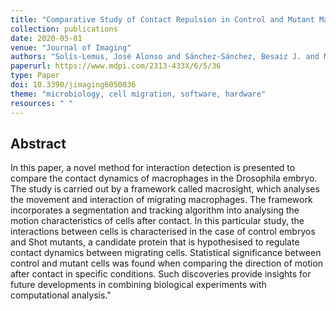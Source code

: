 ```yaml
---
title: "Comparative Study of Contact Repulsion in Control and Mutant Macrophages Using a Novel Interaction Detection"
collection: publications
date: 2020-05-01
venue: "Journal of Imaging"
authors: "Solís-Lemus, José Alonso and Sánchez-Sánchez, Besaiz J. and Marcotti, Stefania and Burki, Mubarik and Stramer, Brian and Reyes-Aldasoro, Constantino Carlos"
paperurl: https://www.mdpi.com/2313-433X/6/5/36
type: Paper
doi: 10.3390/jimaging6050036
theme: "microbiology, cell migration, software, hardware"
resources: " "
---
```

<h2> Abstract </h2>

In this paper, a novel method for interaction detection is presented to compare the contact dynamics of macrophages in the Drosophila embryo. The study is carried out by a framework called macrosight, which analyses the movement and interaction of migrating macrophages. The framework incorporates a segmentation and tracking algorithm into analysing the motion characteristics of cells after contact. In this particular study, the interactions between cells is characterised in the case of control embryos and Shot mutants, a candidate protein that is hypothesised to regulate contact dynamics between migrating cells. Statistical significance between control and mutant cells was found when comparing the direction of motion after contact in specific conditions. Such discoveries provide insights for future developments in combining biological experiments with computational analysis."
